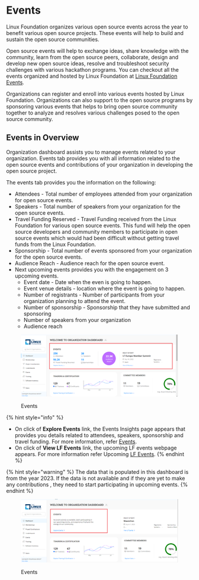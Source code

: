 # Events

Linux Foundation organizes various open source events across the year to benefit various open source projects. These events will help to build and sustain the open source communities.

Open source events will help to exchange ideas, share knowledge with the community, learn from the open source peers, collaborate, design and develop new open source ideas, resolve and troubleshoot security challenges with various hackathon programs. You can checkout all the events organized and hosted by Linux Foundation at [Linux Foundation Events](https://events.linuxfoundation.org).

Organizations can register and enroll into various events hosted by Linux Foundation. Organizations can also support to the open source programs by sponsoring various events that helps to bring open source community together to analyze and resolves various challenges posed to the open source community.

## Events in Overview

Organization dashboard assists you to manage events related to your organization. Events tab provides you with all information related to the open source events and contributions of your organization in developing the open source project.

The events tab provides you the information on the following:

* Attendees - Total number of employees attended from your organization for open source events.
* Speakers - Total number of speakers from your organization for the open source events.
* Travel Funding Reserved - Travel Funding received from the Linux Foundation for various open source events. This fund will help the open source developers and community members to participate in open source events which would had been difficult without getting travel funds from the Linux Foundation. &#x20;
* Sponsorship - Total number of events sponsored from your organization for the open source events.
* Audience Reach - Audience reach for the open source event.
* Next upcoming events provides you with the engagement on 3 upcoming events.
  * Event date - Date when the even is going to happen.&#x20;
  * Event venue details  - location where the event is going to happen.&#x20;
  * Number of registrants  - Number of participants from your organization planning to attend the event.&#x20;
  * Number of sponsorship - Sponsorship that they have submitted and sponsoring&#x20;
  * Number of speakers from your organization
  * Audience reach&#x20;

<figure><img src="../../.gitbook/assets/image (10).png" alt=""><figcaption><p>Events </p></figcaption></figure>

{% hint style="info" %}
* On click of **Explore Events** link, the Events Insights page appears that provides you details related to attendees, speakers, sponsorship and travel funding. For more information, refer [Events](https://docs.linuxfoundation.org/lfx/organization-dashboard/events-insights).
* On click of **View LF Events** link, the upcoming LF events webpage appears. For more information refer Upcoming [LF Events](https://events.linuxfoundation.org/).&#x20;
{% endhint %}

{% hint style="warning" %}
The data that is populated in this dashboard is from the year 2023. If the data is not available and if they are yet to make any contributions ,  they need to start participating in upcoming events.&#x20;
{% endhint %}

<figure><img src="../../.gitbook/assets/image (11).png" alt=""><figcaption><p>Events</p></figcaption></figure>
